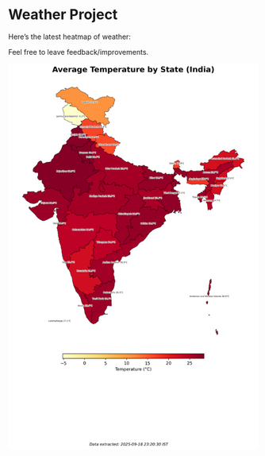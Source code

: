 # Weather Project

Here’s the latest heatmap of weather:

Feel free to leave feedback/improvements.

![India Heatmap](docs/assets/india_heatmap.png?v=CC4668)
